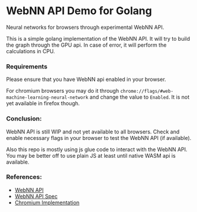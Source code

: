 # WebNN API Demo for Golang

Neural networks for browsers through experimental WebNN API.

This is a simple golang implementation of the WebNN API. It will try to build the graph through the GPU api. In case of error, it will perform the calculations in CPU.

### Requirements

Please ensure that you have WebNN api enabled in your browser.

For chromium browsers you may do it through `chrome://flags/#web-machine-learning-neural-network` and change the value to `Enabled`. It is not yet available in firefox though.

### Conclusion:

WebNN API is still WIP and not yet available to all browsers. Check and enable necessary flags in your browser to test the WebNN API (if available).

Also this repo is mostly using js glue code to interact with the WebNN API. You may be better off to use plain JS at least until native WASM api is available.


### References:

- [WebNN API](https://webmachinelearning.github.io/webnn/)
- [WebNN API Spec](https://webmachinelearning.github.io/webnn/#webnn-api)
- [Chromium Implementation](https://docs.google.com/document/d/1KDVuz38fx3SpLVdE8FzCCqASjFfOBXcJWj124jP7ZZ4/edit#heading=h.7nki9mck5t64)
